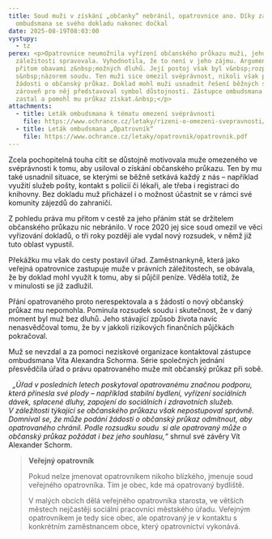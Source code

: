 ```yaml
---
title: Soud muži v získání „občanky“ nebránil, opatrovnice ano. Díky zástupci
  ombudsmana se svého dokladu nakonec dočkal
date: 2025-08-19T08:03:00
vystupy:
  - tz
perex: <p>Opatrovnice neumožnila vyřízení občanského průkazu muži, jehož právní
  záležitosti spravovala. Vyhodnotila, že to není v jeho zájmu. Argumentovala
  přitom obavami z&nbsp;možných dluhů. Její postoj však byl v&nbsp;rozporu
  s&nbsp;názorem soudu. Ten muži sice omezil svéprávnost, nikoli však pro podání
  žádosti o občanský průkaz. Doklad mohl muži usnadnit řešení běžných situací a
  zároveň pro něj představoval symbol důstojnosti. Zástupce ombudsmana se muže
  zastal a pomohl mu průkaz získat.&nbsp;</p>
attachments:
  - title: Leták ombudsmana k tématu omezení svéprávnosti
    file: https://www.ochrance.cz/letaky/rizeni-o-omezeni-svepravnosti/rizeni-o-omezeni-svepravnosti.pdf
  - title: Leták ombudsmana „Opatrovník“
    file: https://www.ochrance.cz/letaky/opatrovnik/opatrovnik.pdf
---
```

<p>Zcela pochopitelná touha cítit se důstojně motivovala muže omezeného ve svéprávnosti k&nbsp;tomu, aby usiloval o získání občanského průkazu. Ten by mu také usnadnil situace, se kterými se běžně setkává každý z&nbsp;nás – například využití služeb pošty, kontakt s&nbsp;policií či lékaři, ale třeba i registraci do knihovny. Bez dokladu muž přicházel i o možnost účastnit se v&nbsp;rámci své komunity zájezdů do zahraničí.</p>
<p>Z&nbsp;pohledu práva mu přitom v&nbsp;cestě za jeho přáním stát se držitelem občanského průkazu nic nebránilo. V&nbsp;roce 2020 jej sice soud omezil ve věci vyřizování dokladů, o tři roky později ale vydal nový rozsudek, v&nbsp;němž již tuto oblast vypustil.&nbsp;</p>
<p>Překážku mu však do cesty postavil úřad. Zaměstnankyně, která jako veřejná opatrovnice zastupuje muže v právních záležitostech, se obávala, že by doklad mohl využít k tomu, aby si půjčil peníze. Věděla totiž, že v&nbsp;minulosti se již zadlužil.&nbsp;</p>
<p>Přání opatrovaného proto nerespektovala a s žádostí o nový občanský průkaz mu nepomohla. Pominula rozsudek soudu i skutečnost, že v&nbsp;daný moment byl muž bez dluhů. Jeho stávající způsob života navíc nenasvědčoval tomu, že by v&nbsp;jakkoli rizikových finančních&nbsp;půjčkách pokračoval.&nbsp;</p>
<p>Muž se nevzdal a za pomoci neziskové organizace kontaktoval zástupce ombudsmana Víta Alexandra Schorma. Série společných jednání přesvědčila úřad o právu opatrovaného muže mít občanský průkaz při sobě.</p>
<p>&nbsp;
<i>„Úřad v&nbsp;posledních letech poskytoval opatrovanému značnou podporu, která přinesla své plody –</i> 
<i>napříkla</i>d 
<i>stabilní bydlení, vyřízení sociálních dávek, splacené dluhy, zapojení do sociálních i zdravotních služeb.</i> 
<i>V&nbsp;záležitosti týkající se občanského průkazu však nepostupoval správně. Domníval se, že může podání žádosti o občanský průkaz odmítnout, aby opatrovaného chránil. Podle rozsudku soudu
<strong>&nbsp;</strong>si ale opatrovaný může o občanský průkaz požádat i bez jeho souhlasu,“</i> shrnul své závěry Vít Alexander Schorm.&nbsp;</p>
<blockquote>
<p>
<strong>Veřejný opatrovník</strong></p>
<p>Pokud nelze jmenovat opatrovníkem nikoho blízkého, jmenuje soud veřejného opatrovníka. Tím je obec, kde má opatrovaný bydliště.&nbsp;</p>
<p>V malých obcích dělá veřejného opatrovníka starosta, ve větších městech nejčastěji sociální pracovníci městského úřadu. Veřejným opatrovníkem je tedy sice obec, ale opatrovaný je v kontaktu s konkrétním zaměstnancem obce, který opatrovnictví vykonává.</p></blockquote>
